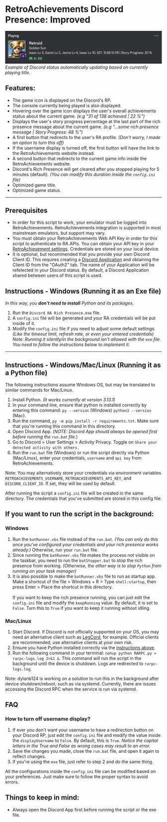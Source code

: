 # RetroAchievements Discord Presence: Improved
![alt text](./assets/discord-status-example.png "Discord Status Example - Golden Sun")
*Example of Discord status automatically updating based on currently playing title.*


## Features:

- The game icon is displayed on the Discord's RP.
- The console currently being played is also displayed.
- Hovering over the game icon displays the user's overall achievements status about the current game. _(e.g "31 of 138 achieved | 22 %")_
- Displays the user's story progress percentage at the last part of the rich presence message about the current game. _(e.g "...some rich presence message | Story Progress: 48 %")_  
- A first button that redirects to the user's RA profile. _(Don't worry, I made an option to turn this off)_
- If the username display is turned off, the first button will have the link to the RetroAchievements website instead.
- A second button that redirects to the current game info inside the RetroAchievements website. 
- Discord's Rich Presence will get cleared after you stopped playing for 5 minutes (default). _(You can modify this duration inside the `config.ini` file)_
- Optimized game title.
- Optimized game status.
<hr>

## Prerequisites
- In order for this script to work, your emulator must be logged into RetroAchievements. RetroAchievements integration is supported in most mainstream emulators, but support may vary.
- You must obtain your RetroAchievements Web API Key in order for this script to authenticate to RA APIs. You can obtain your API key in your [RetroAchievement settings](https://retroachievements.org/settings). Credentials are stored on your local device.
- It is optional, but recommended that you provide your own Discord Client ID. This requires creating a [Discord Application](https://discord.com/developers/applications) and obtaining the Client ID from the "OAuth2" tab. The name of your Application will be refelected in your Discord status. By default, a Discord Application shared between users of this script is used.

## Instructions - Windows (Running it as an Exe file)
_In this way, you **don't need to install** Python and its packages._
1. Run the `Discord RA Rich Presence.exe` file.
2. A `config.ini` file will be generated and your RA credentials will be put inside of it.
3. Modify the `config.ini` file if you need to adjust some default settings. _(Like the timeout limit, refresh rate, or even your entered credentials)_
_Note: Running it silently/in the background isn't allowed with the `exe` file. You need to follow the instructions below to implement it._
<hr>

## Instructions - Windows/Mac/Linux (Running it as a Python file)
The following instructions assume Windows OS, but may be translated to similar commands for Mac/Linux.

1. Install Python. _(It works currently at version 3.13.1)_
2. In your command line, ensure that python is installed correctly by entering this command: `py --version` (Windows) `python3 --version` (Mac).
3. Run the command, `py -m pip install -r requirements.txt`. Make sure that you're running this command in this directory.
4. Open Discord App. (_NOTE: Discord App should always be opened first before running the `run.bat` file._)
5. Go to Discord > User Settings > Activity Privacy. Toggle on `Share your detected activity with others.`
6. Run the `run.bat` file (Windows) or run the script directly via Python (Mac/Linux), enter your credentials, `username` and `api key` from RetroAchievements.

Note: You may alternatively store your credentials via environment variables `RETROACHIEVEMENTS_USERNAME`, `RETROACHIEVEMENTS_API_KEY`, and `DISCORD_CLIENT_ID`. If set, they will be used by default.

After running the script a `config.ini` file will be created in the same directory. The credentials that you've submitted are stored in this config file.

## If you want to run the script in the background:
### Windows
1. Run the `batRunner.vbs` file instead of the `run.bat`. _(You can only do this once you've configured your credentials and your rich presence works already.)_ Otherwise, run your `run.bat` file. 
2. Since running the `batRunner.vbs` file makes the process not visible on the taskbar, you need to run the `batStopper.bat` to stop the rich presence from working. _(Otherwise, the other way is to stop `Python` from running on your task manager)_
3. It is also possible to make the `batRunner.vbs` file to run as startup app.<br>
   Make a shortcut of the file > Windows + R > Type `shell:startup`, then press Enter > Place the shortcut in this directory.<br><br>
If you want to keep the rich presence running, you can just edit the `config.ini` file and modify the `keepRunning` value. By default, it is set to `False`. Turn this to `True` if you want to keep it running without idling.

### Mac/Linux
1. Start Discord. If Discord is not officially supported on your OS, you may need an alternative client such as [LegCord](https://legcord.app/), for example. Official clients are recommended, use alternative clients at your own risk.
2. Ensure you have Python installed correctly via the [instructions above](#instructions---windowsmaclinux-running-it-as-a-python-file).
2. Run the following command in your terminal: `nohup python RARPC.py > rarpc-logs.log 2>&1 &`. This command will run the script in the background until the device is shutdown. Logs are redirected to `rarpc-logs.log`.

Note: dylanb124 is working on a solution to run this in the background after device shutdown/reboot, such as via systemd. Currently, there are issues accessing the Discord RPC when the service is run via systemd.

## FAQ
### How to turn off username display?
1. If ever you don't want your username to have a redirection button on your Discord RP, just edit the `config.ini` file and modify the value inside the `displayUsername` to `False`. By default, this is `True`. _Notice the capital letters in the True and False as wrong cases may result to an error._
2. Save the changes you made, close the `run.bat` file, and open it again to reflect changes.
3. If you're using the `exe` file, just refer to step 2 and do the same thing. 

All the configurations inside the `config.ini` file can be modified based on your preferences. Just make sure to follow the proper syntax to avoid errors. 

## Things to keep in mind:
- Always open the Discord App first before running the script or the exe file.